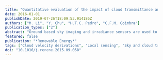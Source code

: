 ```yaml
---
title: "Quantitative evaluation of the impact of cloud transmittance and cloud velocity on the accuracy of short-term DNI forecasts"
date: 2016-01-01
publishDate: 2019-07-26T18:09:53.914186Z
authors: ["M. Li", "Y. Chu", "H.T.C. Pedro", "C.F.M. Coimbra"]
publication_types: ["2"]
abstract: "Ground based sky imaging and irradiance sensors are used to quantitatively evaluate the impact of cloud transmittance and cloud velocity on the accuracy of short-term direct normal irradiance (DNI) forecasts. Eight representative partly-cloudy days are used as an evaluation dataset. Results show that incorporating real-time sky and cloud transmittances as inputs reduces the root mean square error (RMSE) of forecasts of both the Deterministic model (Det) (16.3%̃ 17.8% reduction) and the multi-layer perceptron network model (MLP) (0.8% ̃ 6.2% reduction). Four computer vision methods: the particle image velocimetry method, the optical flow method, the x-correlation method and the scale-invariant feature transform method have accuracies of 83.9%, 83.5%, 79.2% and 60.9% in deriving cloud velocity, with respect to manual detection. Analysis also shows that the cloud velocity has significant impact on the accuracy of DNI forecasts: underestimating the cloud velocity magnitude by 50% results in 30.2% (Det) and 24.2% (MLP) increase of forecast RMSE; a 50% overestimate results in 7.0% (Det) and 8.4% (MLP) increase of RMSE; a ±30° deviation of cloud velocity direction increases the forecast RMSE by 6.2% (Det) and 6.6% (MLP)."
featured: false
publication: "*Renewable Energy*"
tags: ["Cloud velocity derivations", "Local sensing", "Sky and cloud transmittances", "Solar forecasts"]
doi: "10.1016/j.renene.2015.09.058"
---
```


